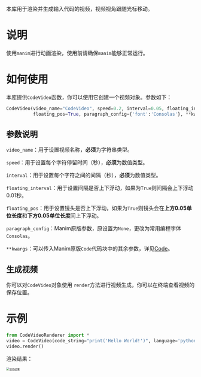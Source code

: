 本库用于渲染并生成输入代码的视频，视频视角跟随光标移动。

# 说明

使用`manim`进行动画渲染，使用前请确保`manim`能够正常运行。

# 如何使用

本库提供`CodeVideo`函数，你可以使用它创建一个视频对象。参数如下：

```python
CodeVideo(video_name="CodeVideo", speed=0.2, interval=0.05, floating_interval=True, 
          floating_pos=True, paragraph_config={'font':'Consolas'}, **kwargs)
```

## 参数说明

`video_name`：用于设置视频名称，**必须**为字符串类型。

`speed`：用于设置每个字符停留时间（秒），**必须**为数值类型。

`interval`：用于设置每个字符之间的间隔（秒），**必须**为数值类型。

`floating_interval`：用于设置间隔是否上下浮动，如果为`True`则间隔会上下浮动0.01秒。

`floating_pos`：用于设置镜头是否上下浮动，如果为`True`则镜头会在**上方0.05单位长度**和**下方0.05单位长度**间上下浮动。

`paragraph_config`：Manim原版参数，原设置为`None`，更改为常用编程字体`Consolas`。

`**kwargs`：可以传入Manim原版`Code`代码块中的其余参数，详见[Code](https://docs.manim.community/en/stable/reference/manim.mobject.text.code_mobject.Code.html#)。

## 生成视频

你可以对`CodeVideo`对象使用 `render`方法进行视频生成，你可以在终端查看视频的保存位置。

# 示例

```python
from CodeVideoRenderer import *
video = CodeVideo(code_string="print('Hello World!')", language='python')
video.render()
```

渲染结果：

<img title="" src="CodeVideo.gif" alt="渲染结果" style="zoom:50%;">
